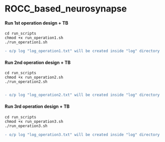 # ROCC_based_neurosynapse


#### Run 1st operation design + TB
```
cd run_scripts
chmod +x run_operation1.sh
./run_operation1.sh
```


```diff
- o/p log "log_operation1.txt" will be created inside "log" directory
```

#### Run 2nd operation design + TB
```
cd run_scripts
chmod +x run_operation2.sh
./run_operation2.sh


```


```diff
- o/p log "log_operation2.txt" will be created inside "log" directory
```

#### Run 3rd operation design + TB
```
cd run_scripts
chmod +x run_operation3.sh
./run_operation3.sh
```


```diff
- o/p log "log_operation3.txt" will be created inside "log" directory
```
